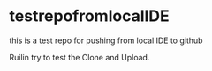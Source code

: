 # testrepofromlocalIDE
 this is a test repo for pushing from local IDE to github

Ruilin try to test the Clone and Upload.